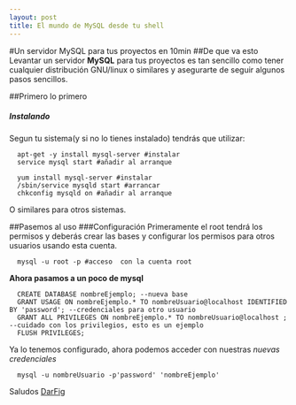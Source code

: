 ```yaml
---
layout: post
title: El mundo de MySQL desde tu shell
---
```

#Un servidor MySQL para tus proyectos en 10min
##De que va esto
Levantar un servidor **MySQL** para tus proyectos es tan sencillo como tener cualquier distribución GNU/linux 
o similares y asegurarte de seguir algunos pasos sencillos.

##Primero lo primero
##### **Instalando**
Segun tu sistema(y si no lo tienes instalado) tendrás que utilizar:
```shell
  apt-get -y install mysql-server #instalar
  service mysql start #añadir al arranque
```
```shell
  yum install mysql-server #instalar
  /sbin/service mysqld start #arrancar
  chkconfig mysqld on #añadir al arranque
```
O similares para otros sistemas.

##Pasemos al uso
###Configuración
Primeramente el root tendrá los permisos y deberás crear las bases y configurar los permisos para otros 
usuarios usando esta cuenta.
```shell
  mysql -u root -p #acceso  con la cuenta root
```
**Ahora pasamos a un poco de mysql**
```mysql
  CREATE DATABASE nombreEjemplo; --nueva base
  GRANT USAGE ON nombreEjemplo.* TO nombreUsuario@localhost IDENTIFIED BY 'password'; --credenciales para otro usuario
  GRANT ALL PRIVILEGES ON nombreEjemplo.* TO nombreUsuario@localhost ; --cuidado con los privilegios, esto es un ejemplo
  FLUSH PRIVILEGES;
```
Ya lo tenemos configurado, ahora podemos acceder con nuestras *nuevas credenciales*
```shell
  mysql -u nombreUsuario -p'password' 'nombreEjemplo'
```
Saludos
[DarFig](https://github.com/DarFig)
